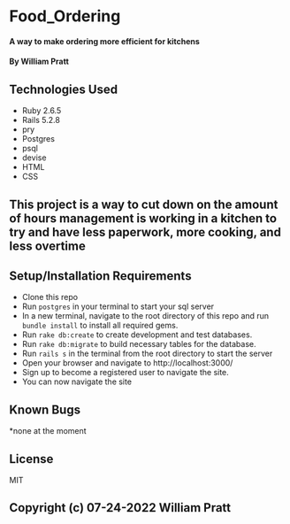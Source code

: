 # Food_Ordering

#### A way to make ordering more efficient for kitchens

#### By William Pratt

## Technologies Used

* Ruby 2.6.5
* Rails 5.2.8
* pry
* Postgres
* psql
* devise
* HTML
* CSS


## This project is a way to cut down on the amount of hours management is working in a kitchen to try and have less paperwork, more cooking, and less overtime

## Setup/Installation Requirements

* Clone this repo
* Run `postgres` in your terminal to start your sql server
* In a new terminal, navigate to the root directory of this repo and run `bundle install` to install all required gems.
* Run `rake db:create` to create development and test databases.
* Run `rake db:migrate` to build necessary tables for the database.
* Run `rails s` in the terminal from the root directory to start the server
* Open your browser and navigate to http://localhost:3000/
* Sign up to become a registered user to navigate the site.
* You can now navigate the site

## Known Bugs

*none at the moment

## License 

MIT

## Copyright (c) 07-24-2022 William Pratt